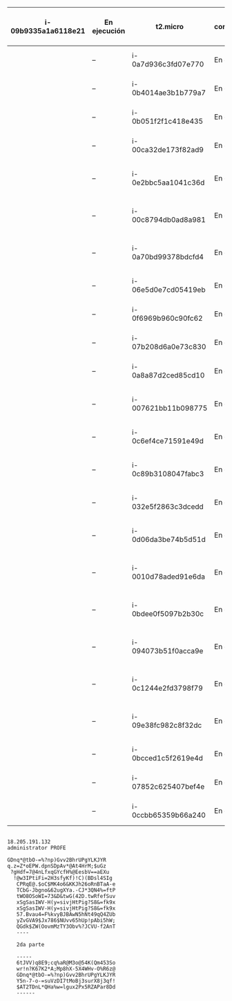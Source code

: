 | i-09b9335a1a6118e21 	|  En ejecución  	| t2.micro            	|  2/2 comprobaciones superadas 	| Sin alarmas 	| us-east-1d                    	| ec2-18-205-191-132.compute-1.amazonaws.com 	| 18.205.191.132 	| –                                          	| –              	| disabled 	| WinServer 	| llavesita 	| 2020/11/04 10:02 GMT-8 	|           	|                        	|
|---------------------	|----------------	|---------------------	|-------------------------------	|-------------	|-------------------------------	|--------------------------------------------	|----------------	|--------------------------------------------	|----------------	|----------	|-----------	|-----------	|------------------------	|-----------	|------------------------	|
|                     	| –              	| i-0a7d936c3fd07e770 	|  En ejecución                 	| t2.micro    	|  2/2 comprobaciones superadas 	| Sin alarmas                                	| us-east-1d     	| ec2-34-201-73-31.compute-1.amazonaws.com   	| 34.201.73.31   	| –        	| –         	| disabled  	| WinServer              	| llavesita 	| 2020/11/04 10:02 GMT-8 	|
|                     	| –              	| i-0b4014ae3b1b779a7 	|  En ejecución                 	| t2.micro    	|  2/2 comprobaciones superadas 	| Sin alarmas                                	| us-east-1d     	| ec2-3-84-119-98.compute-1.amazonaws.com    	| 3.84.119.98    	| –        	| –         	| disabled  	| WinServer              	| llavesita 	| 2020/11/04 10:02 GMT-8 	|
|                     	| –              	| i-0b051f2f1c418e435 	|  En ejecución                 	| t2.micro    	|  2/2 comprobaciones superadas 	| Sin alarmas                                	| us-east-1d     	| ec2-3-86-93-43.compute-1.amazonaws.com     	| 3.86.93.43     	| –        	| –         	| disabled  	| WinServer              	| llavesita 	| 2020/11/04 10:02 GMT-8 	|
|                     	| –              	| i-00ca32de173f82ad9 	|  En ejecución                 	| t2.micro    	|  2/2 comprobaciones superadas 	| Sin alarmas                                	| us-east-1d     	| ec2-3-80-200-116.compute-1.amazonaws.com   	| 3.80.200.116   	| –        	| –         	| disabled  	| WinServer              	| llavesita 	| 2020/11/04 10:02 GMT-8 	|
|                     	| –              	| i-0e2bbc5aa1041c36d 	|  En ejecución                 	| t2.micro    	|  2/2 comprobaciones superadas 	| Sin alarmas                                	| us-east-1d     	| ec2-54-173-173-240.compute-1.amazonaws.com 	| 54.173.173.240 	| –        	| –         	| disabled  	| WinServer              	| llavesita 	| 2020/11/04 10:02 GMT-8 	|
|                     	| –              	| i-00c8794db0ad8a981 	|  En ejecución                 	| t2.micro    	|  2/2 comprobaciones superadas 	| Sin alarmas                                	| us-east-1d     	| ec2-18-233-159-54.compute-1.amazonaws.com  	| 18.233.159.54  	| –        	| –         	| disabled  	| WinServer              	| llavesita 	| 2020/11/04 10:02 GMT-8 	|
|                     	| –              	| i-0a70bd99378bdcfd4 	|  En ejecución                 	| t2.micro    	|  2/2 comprobaciones superadas 	| Sin alarmas                                	| us-east-1d     	| ec2-34-205-127-36.compute-1.amazonaws.com  	| 34.205.127.36  	| –        	| –         	| disabled  	| WinServer              	| llavesita 	| 2020/11/04 10:02 GMT-8 	|
|                     	| –              	| i-06e5d0e7cd05419eb 	|  En ejecución                 	| t2.micro    	|  2/2 comprobaciones superadas 	| Sin alarmas                                	| us-east-1d     	| ec2-3-80-211-117.compute-1.amazonaws.com   	| 3.80.211.117   	| –        	| –         	| disabled  	| WinServer              	| llavesita 	| 2020/11/04 10:02 GMT-8 	|
|                     	| –              	| i-0f6969b960c90fc62 	|  En ejecución                 	| t2.micro    	|  2/2 comprobaciones superadas 	| Sin alarmas                                	| us-east-1d     	| ec2-3-84-62-60.compute-1.amazonaws.com     	| 3.84.62.60     	| –        	| –         	| disabled  	| WinServer              	| llavesita 	| 2020/11/04 10:02 GMT-8 	|
|                     	| –              	| i-07b208d6a0e73c830 	|  En ejecución                 	| t2.micro    	|  2/2 comprobaciones superadas 	| Sin alarmas                                	| us-east-1d     	| ec2-3-84-150-238.compute-1.amazonaws.com   	| 3.84.150.238   	| –        	| –         	| disabled  	| WinServer              	| llavesita 	| 2020/11/04 10:02 GMT-8 	|
|                     	| –              	| i-0a8a87d2ced85cd10 	|  En ejecución                 	| t2.micro    	|  2/2 comprobaciones superadas 	| Sin alarmas                                	| us-east-1d     	| ec2-3-83-159-148.compute-1.amazonaws.com   	| 3.83.159.148   	| –        	| –         	| disabled  	| WinServer              	| llavesita 	| 2020/11/04 10:02 GMT-8 	|
|                     	| –              	| i-007621bb11b098775 	|  En ejecución                 	| t2.micro    	|  2/2 comprobaciones superadas 	| Sin alarmas                                	| us-east-1d     	| ec2-35-175-137-149.compute-1.amazonaws.com 	| 35.175.137.149 	| –        	| –         	| disabled  	| WinServer              	| llavesita 	| 2020/11/04 10:02 GMT-8 	|
|                     	| –              	| i-0c6ef4ce71591e49d 	|  En ejecución                 	| t2.micro    	|  2/2 comprobaciones superadas 	| Sin alarmas                                	| us-east-1d     	| ec2-3-86-179-135.compute-1.amazonaws.com   	| 3.86.179.135   	| –        	| –         	| disabled  	| WinServer              	| llavesita 	| 2020/11/04 10:02 GMT-8 	|
|                     	| –              	| i-0c89b3108047fabc3 	|  En ejecución                 	| t2.micro    	|  2/2 comprobaciones superadas 	| Sin alarmas                                	| us-east-1d     	| ec2-54-159-157-93.compute-1.amazonaws.com  	| 54.159.157.93  	| –        	| –         	| disabled  	| WinServer              	| llavesita 	| 2020/11/04 10:02 GMT-8 	|
|                     	| –              	| i-032e5f2863c3dcedd 	|  En ejecución                 	| t2.micro    	|  2/2 comprobaciones superadas 	| Sin alarmas                                	| us-east-1d     	| ec2-54-173-46-77.compute-1.amazonaws.com   	| 54.173.46.77   	| –        	| –         	| disabled  	| WinServer              	| llavesita 	| 2020/11/04 10:02 GMT-8 	|
|                     	| –              	| i-0d06da3be74b5d51d 	|  En ejecución                 	| t2.micro    	|  2/2 comprobaciones superadas 	| Sin alarmas                                	| us-east-1d     	| ec2-18-234-222-218.compute-1.amazonaws.com 	| 18.234.222.218 	| –        	| –         	| disabled  	| WinServer              	| llavesita 	| 2020/11/04 10:02 GMT-8 	|
|                     	| –              	| i-0010d78aded91e6da 	|  En ejecución                 	| t2.micro    	|  2/2 comprobaciones superadas 	| Sin alarmas                                	| us-east-1d     	| ec2-35-175-243-90.compute-1.amazonaws.com  	| 35.175.243.90  	| –        	| –         	| disabled  	| WinServer              	| llavesita 	| 2020/11/04 10:02 GMT-8 	|
|                     	| –              	| i-0bdee0f5097b2b30c 	|  En ejecución                 	| t2.micro    	|  2/2 comprobaciones superadas 	| Sin alarmas                                	| us-east-1d     	| ec2-52-23-209-73.compute-1.amazonaws.com   	| 52.23.209.73   	| –        	| –         	| disabled  	| WinServer              	| llavesita 	| 2020/11/04 10:02 GMT-8 	|
|                     	| –              	| i-094073b51f0acca9e 	|  En ejecución                 	| t2.micro    	|  2/2 comprobaciones superadas 	| Sin alarmas                                	| us-east-1d     	| ec2-34-226-148-18.compute-1.amazonaws.com  	| 34.226.148.18  	| –        	| –         	| disabled  	| WinServer              	| llavesita 	| 2020/11/04 10:02 GMT-8 	|
|                     	| –              	| i-0c1244e2fd3798f79 	|  En ejecución                 	| t2.micro    	|  2/2 comprobaciones superadas 	| Sin alarmas                                	| us-east-1d     	| ec2-54-227-216-205.compute-1.amazonaws.com 	| 54.227.216.205 	| –        	| –         	| disabled  	| WinServer              	| llavesita 	| 2020/11/04 10:02 GMT-8 	|
|                     	| –              	| i-09e38fc982c8f32dc 	|  En ejecución                 	| t2.micro    	|  2/2 comprobaciones superadas 	| Sin alarmas                                	| us-east-1d     	| ec2-52-91-248-206.compute-1.amazonaws.com  	| 52.91.248.206  	| –        	| –         	| disabled  	| WinServer              	| llavesita 	| 2020/11/04 10:02 GMT-8 	|
|                     	| –              	| i-0bcced1c5f2619e4d 	|  En ejecución                 	| t2.micro    	|  2/2 comprobaciones superadas 	| Sin alarmas                                	| us-east-1d     	| ec2-3-83-157-118.compute-1.amazonaws.com   	| 3.83.157.118   	| –        	| –         	| disabled  	| WinServer              	| llavesita 	| 2020/11/04 10:02 GMT-8 	|
|                     	| –              	| i-07852c625407bef4e 	|  En ejecución                 	| t2.micro    	|  2/2 comprobaciones superadas 	| Sin alarmas                                	| us-east-1d     	| ec2-18-206-91-68.compute-1.amazonaws.com   	| 18.206.91.68   	| –        	| –         	| disabled  	| WinServer              	| llavesita 	| 2020/11/04 10:02 GMT-8 	|
|                     	| –              	| i-0ccbb65359b66a240 	|  En ejecución                 	| t2.micro    	|  2/2 comprobaciones superadas 	| Sin alarmas                                	| us-east-1d     	| ec2-34-238-240-0.compute-1.amazonaws.com   	| 34.238.240.0   	| –        	| –         	| disabled  	| WinServer              	| llavesita 	| 2020/11/04 10:02 GMT   	|
```

18.205.191.132
administrator PROFE

GDnq*@tbO-=%?np)Gvv2BhrUPgYLKJYR
q.z=Z*oEPW.dpnSDpAv*@At4HrM;$uGz
 ?gHdf=7@4nLfxqGYcfH%@EesbV==aEXu
  !@w3IPtiFi=2H3sfyKf)!C)(BDsl4SIg
   CPRqE@.$oC$MK4o6&KKJh26oRnBTaA-e
   TCbG-Jbgno&62ugXYa.-CJ*3QN4%=ftP
   tWO8OSoWI=73&D&twG(42D.twRfefSuv
   xSgSasIWV-H(y=sivjHtPig?S8&=fk9x
   xSgSasIWV-H(y=sivjHtPig?S8&=fk9x
   57.Bvau4=F%kvyBJBAwN5hNt49qQ4ZUb
   yZvGVA9$Jx786$NUvv65hUp!pAbi5hW;
   QGdk$ZW(OovmMzTY3Obv%?JCVU-f2AnT
   ----
   
   2da parte
   
   -----
   6tJVV)q8E9;cq%aR@M3o@54K(Qm453So
   wr!n?K67K2*A;Mp8hX-5X4WHv-O%R6z@
   GDnq*@tbO-=%?np)Gvv2BhrUPgYLKJYR
   Y5n-7-o-=suVzDI7tMoBj3surX8j3qf!
   $AT2TDnL*QHa%w=lgux2Px5RZAPar8Dd
   ------
```
   
